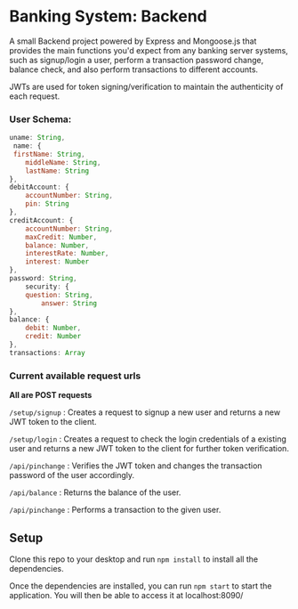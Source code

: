# Banking System: Backend
A small Backend project powered by Express and Mongoose.js that provides the main functions you'd expect from any banking server systems, such as signup/login a user, perform a transaction password change, balance check, and also perform transactions to different accounts.

JWTs are used for token signing/verification to maintain the authenticity of each request.

### User Schema:
```javascript
uname: String,
 name: {
 firstName: String,
    middleName: String,
    lastName: String
},
debitAccount: {
    accountNumber: String,
    pin: String
},
creditAccount: {
    accountNumber: String,
    maxCredit: Number,
    balance: Number,
    interestRate: Number,
    interest: Number
},
password: String,
    security: {
    question: String,
        answer: String
},
balance: {
    debit: Number,
    credit: Number
},
transactions: Array
```

### Current available request urls

**All are POST requests**

`/setup/signup` : Creates a request to signup a new user and returns a new JWT token to the client.

`/setup/login` : Creates a request to check the login credentials of a existing user and returns a new JWT token to the client for further token verification.

`/api/pinchange` : Verifies the JWT token and changes the transaction password of the user accordingly.

`/api/balance` : Returns the balance of the user.

`/api/pinchange` : Performs a transaction to the given user.

## Setup
Clone this repo to your desktop and run `npm install` to install all the dependencies.

Once the dependencies are installed, you can run `npm start` to start the application. You will then be able to access it at localhost:8090/
